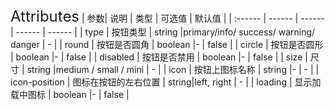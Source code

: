 <ClientOnly>
  <xxx-button/>
<font size=5>Attributes</font>
| 参数| 说明 | 类型 | 可选值 | 默认值 |
| :------ | ------ | ------ | ------ | ------ |
| type | 按钮类型 | string |primary/info/ success/ warning/ danger | - |
| round | 按钮是否圆角 | boolean |- | false |
| circle | 按钮是否圆形 | boolean |- | false |
| disabled | 按钮是否禁用 | boolean |- | false |
| size | 尺寸 | string |medium / small / mini | - |
| icon | 按钮上图标名称 | string |- | - |
| icon-position | 图标在按钮的左右位置 | string|left, right  | - |
| loading | 显示加载中图标 | boolean |- | false |

</ClientOnly>
